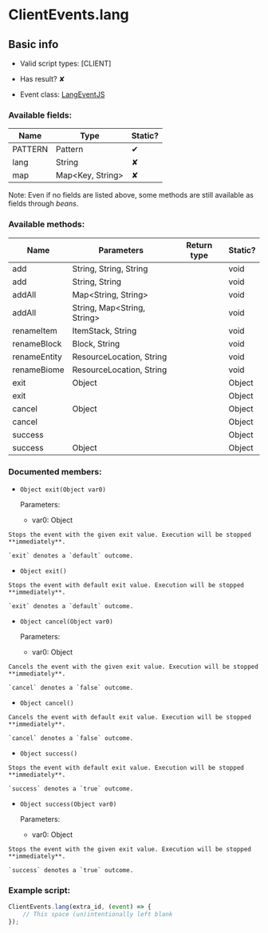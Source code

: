 # ClientEvents.lang

## Basic info

- Valid script types: [CLIENT]

- Has result? ✘

- Event class: [LangEventJS](https://github.com/KubeJS-Mods/KubeJS/tree/2001/common/src/main/java/dev/latvian/mods/kubejs/client/LangEventJS.java)

### Available fields:

| Name | Type | Static? |
| ---- | ---- | ------- |
| PATTERN | Pattern | ✔ |
| lang | String | ✘ |
| map | Map<Key, String> | ✘ |

Note: Even if no fields are listed above, some methods are still available as fields through *beans*.

### Available methods:

| Name | Parameters | Return type | Static? |
| ---- | ---------- | ----------- | ------- |
| add | String, String, String |  | void | ✘ |
| add | String, String |  | void | ✘ |
| addAll | Map<String, String> |  | void | ✘ |
| addAll | String, Map<String, String> |  | void | ✘ |
| renameItem | ItemStack, String |  | void | ✘ |
| renameBlock | Block, String |  | void | ✘ |
| renameEntity | ResourceLocation, String |  | void | ✘ |
| renameBiome | ResourceLocation, String |  | void | ✘ |
| exit | Object |  | Object | ✘ |
| exit |  |  | Object | ✘ |
| cancel | Object |  | Object | ✘ |
| cancel |  |  | Object | ✘ |
| success |  |  | Object | ✘ |
| success | Object |  | Object | ✘ |


### Documented members:

- `Object exit(Object var0)`

  Parameters:
  - var0: Object

```
Stops the event with the given exit value. Execution will be stopped **immediately**.

`exit` denotes a `default` outcome.
```

- `Object exit()`
```
Stops the event with default exit value. Execution will be stopped **immediately**.

`exit` denotes a `default` outcome.
```

- `Object cancel(Object var0)`

  Parameters:
  - var0: Object

```
Cancels the event with the given exit value. Execution will be stopped **immediately**.

`cancel` denotes a `false` outcome.
```

- `Object cancel()`
```
Cancels the event with default exit value. Execution will be stopped **immediately**.

`cancel` denotes a `false` outcome.
```

- `Object success()`
```
Stops the event with default exit value. Execution will be stopped **immediately**.

`success` denotes a `true` outcome.
```

- `Object success(Object var0)`

  Parameters:
  - var0: Object

```
Stops the event with the given exit value. Execution will be stopped **immediately**.

`success` denotes a `true` outcome.
```



### Example script:

```js
ClientEvents.lang(extra_id, (event) => {
	// This space (un)intentionally left blank
});
```

